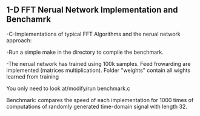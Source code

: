 1-D FFT Nerual Network Implementation and Benchamrk
------------------------------------

-C-Implementations of typical FFT Algorithms and the nerual network approach:

-Run a simple make in the directory to compile the benchmark. 

-The nerual network has trained using 100k samples. Feed frowarding are implemented (matrices multiplication).
  Folder "weights" contain all wights learned from training

You only need to look at/modify/run benchmark.c 

Benchmark: compares the speed of each implementation for 1000 times of computations of randomly generated time-domain
	    signal with length 32. 
